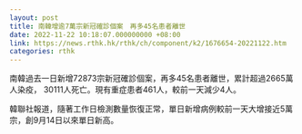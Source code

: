 ```yaml
---
layout: post
title: 南韓增逾7萬宗新冠確診個案　再多45名患者離世
date: 2022-11-22 10:18:07.000000000 +08:00
link: https://news.rthk.hk/rthk/ch/component/k2/1676654-20221122.htm
categories: rthk
---
```


南韓過去一日新增72873宗新冠確診個案，再多45名患者離世，累計超過2665萬人染疫， 30111人死亡。現有重症患者461人，較前一天減少4人。

韓聯社報道，隨著工作日檢測數量恢復正常，單日新增病例較前一天大增接近5萬宗，創9月14日以來單日新高。

